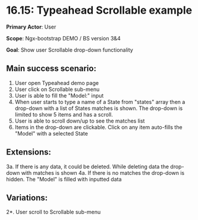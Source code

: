 16.15: Typeahead Scrollable example
===================================
**Primary Actor**: User

**Scope**: Ngx-bootstrap DEMO / BS version 3&4

**Goal**: Show user Scrollable drop-down functionality

Main success scenario:
----------------------
1. User open Typeahead demo page
2. User click on Scrollable sub-menu
3. User is able to fill the "Model:" input
4. When user starts to type a name of a State from "states" array then a drop-down with a list of States matches is shown.
The drop-down is limited to show 5 items and has a scroll.
5. User is able to scroll down/up to see the matches list
6. Items in the drop-down are clickable. Click on any item auto-fills the "Model" with a selected State

Extensions:
-----------
3a. If there is any data, it could be deleted. While deleting data the drop-down with matches is shown
4a. If there is no matches the drop-down is hidden. The "Model" is filled with inputted data

Variations:
-----------
2*. User scroll to Scrollable sub-menu
